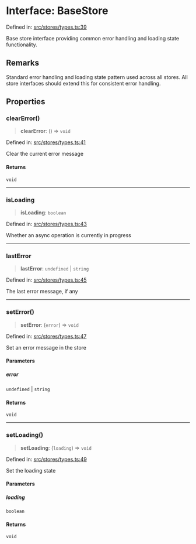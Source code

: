 # Interface: BaseStore

Defined in: [src/stores/types.ts:39](https://github.com/Nick2bad4u/Uptime-Watcher/blob/8a1973382d5fe14c52996ecda381894eb7ecd4a6/src/stores/types.ts#L39)

Base store interface providing common error handling and loading state functionality.

## Remarks

Standard error handling and loading state pattern used across all stores.
All store interfaces should extend this for consistent error handling.

## Properties

### clearError()

> **clearError**: () => `void`

Defined in: [src/stores/types.ts:41](https://github.com/Nick2bad4u/Uptime-Watcher/blob/8a1973382d5fe14c52996ecda381894eb7ecd4a6/src/stores/types.ts#L41)

Clear the current error message

#### Returns

`void`

***

### isLoading

> **isLoading**: `boolean`

Defined in: [src/stores/types.ts:43](https://github.com/Nick2bad4u/Uptime-Watcher/blob/8a1973382d5fe14c52996ecda381894eb7ecd4a6/src/stores/types.ts#L43)

Whether an async operation is currently in progress

***

### lastError

> **lastError**: `undefined` \| `string`

Defined in: [src/stores/types.ts:45](https://github.com/Nick2bad4u/Uptime-Watcher/blob/8a1973382d5fe14c52996ecda381894eb7ecd4a6/src/stores/types.ts#L45)

The last error message, if any

***

### setError()

> **setError**: (`error`) => `void`

Defined in: [src/stores/types.ts:47](https://github.com/Nick2bad4u/Uptime-Watcher/blob/8a1973382d5fe14c52996ecda381894eb7ecd4a6/src/stores/types.ts#L47)

Set an error message in the store

#### Parameters

##### error

`undefined` | `string`

#### Returns

`void`

***

### setLoading()

> **setLoading**: (`loading`) => `void`

Defined in: [src/stores/types.ts:49](https://github.com/Nick2bad4u/Uptime-Watcher/blob/8a1973382d5fe14c52996ecda381894eb7ecd4a6/src/stores/types.ts#L49)

Set the loading state

#### Parameters

##### loading

`boolean`

#### Returns

`void`
